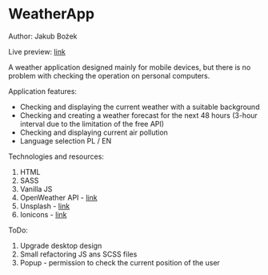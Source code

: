 # WeatherApp

Author: Jakub Bożek

Live preview: [link](https://weather.bozek.website/)

A weather application designed mainly for mobile devices, but there is no problem with checking the operation on personal computers.

Application features:

- Checking and displaying the current weather with a suitable background
- Checking and creating a weather forecast for the next 48 hours (3-hour interval due to the limitation of the free API)
- Checking and displaying current air pollution
- Language selection PL / EN

Technologies and resources:

1. HTML
2. SASS
3. Vanilla JS
4. OpenWeather API - [link](https://openweathermap.org)
5. Unsplash - [link](https://unsplash.com)
6. Ionicons - [link](https://ionic.io/ionicons)

ToDo:

1. Upgrade desktop design
2. Small refactoring JS ans SCSS files
3. Popup - permission to check the current position of the user

